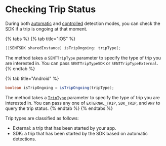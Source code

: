 # Checking Trip Status

During both [automatic](automatic-detections.md) and [controlled](controlled-trips-only.md) detection modes, you can check the SDK if a trip is ongoing at that moment.

{% tabs %}
{% tab title="iOS" %}
```objectivec
[[SENTSDK sharedInstance] isTripOngoing: tripType];
```

The method takes a `SENTTripType` parameter to specify the type of trip you are interested in. You can pass `SENTTripTypeSDK` or `SENTTripTypeExternal`.
{% endtab %}

{% tab title="Android" %}
```java
boolean isTripOngoing = isTripOngoing(tripType);
```

The method takes a [`TripType`](../../api-reference/android/trip/triptype.md) parameter to specify the type of trip you are interested in. You can pass any one of `EXTERNAL_TRIP`, `SDK_TRIP`, and `ANY` to query the trip status.
{% endtab %}
{% endtabs %}

Trip types are classified as follows:

* External: a trip that has been started by your app.
* SDK: a trip that has been started by the SDK based on automatic detections.


